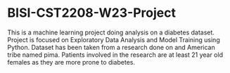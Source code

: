 # BISI-CST2208-W23-Project
This is a machine learning project doing analysis on a diabetes dataset. Project is focused on Exploratory Data Analysis and Model Training using Python. Dataset has been taken from a research done on and American tribe named pima. Patients involved in the research are at least 21 year old females as they are more prone to diabetes. 
